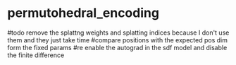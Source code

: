 # permutohedral_encoding

#todo remove the splattng weights and splatting indices because I don't use them and they just take time
#compare positions with the expected pos dim form the fixed params
#re enable the autograd in the sdf model and disable the finite difference
